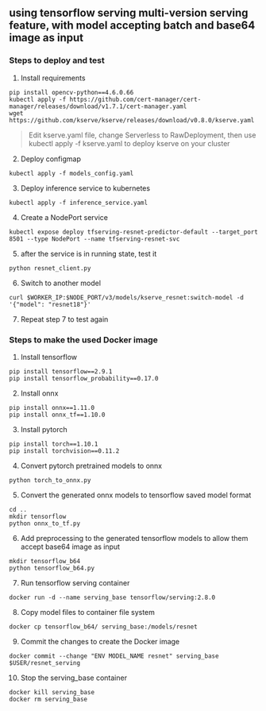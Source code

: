using tensorflow serving multi-version serving feature, with model accepting batch and base64 image as input
-

### Steps to deploy and test
1. Install requirements
```shell
pip install opencv-python==4.6.0.66
kubectl apply -f https://github.com/cert-manager/cert-manager/releases/download/v1.7.1/cert-manager.yaml
wget https://github.com/kserve/kserve/releases/download/v0.8.0/kserve.yaml
```
> Edit kserve.yaml file, change Serverless to RawDeployment,
> then use kubectl apply -f kserve.yaml to deploy kserve on your cluster

2. Deploy configmap
```shell
kubectl apply -f models_config.yaml
```
3. Deploy inference service to kubernetes
```shell
kubectl apply -f inference_service.yaml
```
4. Create a NodePort service
```shell
kubectl expose deploy tfserving-resnet-predictor-default --target_port 8501 --type NodePort --name tfserving-resnet-svc
```

5. after the service is in running state, test it
```shell
python resnet_client.py
```

6. Switch to another model
```shell
curl $WORKER_IP:$NODE_PORT/v3/models/kserve_resnet:switch-model -d '{"model": "resnet18"}'
```

7. Repeat step 7 to test again


### Steps to make the used Docker image
1. Install tensorflow
```shell
pip install tensorflow==2.9.1
pip install tensorflow_probability==0.17.0
```

2. Install onnx
```shell
pip install onnx==1.11.0
pip install onnx_tf==1.10.0
```

3. Install pytorch
```shell
pip install torch==1.10.1
pip install torchvision==0.11.2
```

4. Convert pytorch pretrained models to onnx
```shell
python torch_to_onnx.py
```
5. Convert the generated onnx models to tensorflow saved model format
```shell
cd ..
mkdir tensorflow
python onnx_to_tf.py
```

6. Add preprocessing to the generated tensorflow models to allow them accept base64 image as input
```shell
mkdir tensorflow_b64
python tensorflow_b64.py
```

7. Run tensorflow serving container
```shell
docker run -d --name serving_base tensorflow/serving:2.8.0
```

8. Copy model files to container file system
```shell
docker cp tensorflow_b64/ serving_base:/models/resnet
```

9. Commit the changes to create the Docker image
```shell
docker commit --change "ENV MODEL_NAME resnet" serving_base $USER/resnet_serving
```

10. Stop the serving_base container
```shell
docker kill serving_base
docker rm serving_base
```
